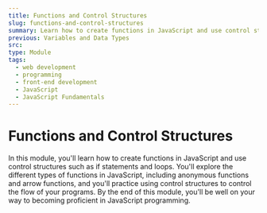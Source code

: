 ```yaml
---
title: Functions and Control Structures
slug: functions-and-control-structures
summary: Learn how to create functions in JavaScript and use control structures such as if statements and loops. Build your skills in programming with JavaScript.
previous: Variables and Data Types
src:
type: Module
tags:
  - web development
  - programming
  - front-end development
  - JavaScript
  - JavaScript Fundamentals
---
```


# Functions and Control Structures

In this module, you'll learn how to create functions in JavaScript and use control structures such as if statements and loops. You'll explore the different types of functions in JavaScript, including anonymous functions and arrow functions, and you'll practice using control structures to control the flow of your programs. By the end of this module, you'll be well on your way to becoming proficient in JavaScript programming.
